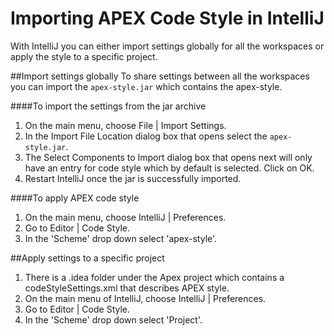 Importing APEX Code Style in IntelliJ
=====================================

With IntelliJ you can either import settings globally for all the workspaces or apply the style to a specific project.

##Import settings globally
To share settings between all the workspaces you can import the `apex-style.jar` which contains the apex-style.

####To import the settings from the jar archive
1. On the main menu, choose File | Import Settings.
2. In the Import File Location dialog box that opens select the `apex-style.jar`.
3. The Select Components to Import dialog box that opens next will only have an entry for code style which by default is selected. Click on OK. 
4. Restart IntelliJ once the jar is successfully imported.

####To apply APEX code style
1. On the main menu, choose IntelliJ | Preferences.
2. Go to Editor | Code Style.
3. In the 'Scheme' drop down select 'apex-style'.

##Apply settings to a specific project
1. There is a .idea folder under the Apex project which contains a codeStyleSettings.xml that describes APEX style.
2. On the main menu of IntelliJ, choose IntelliJ | Preferences.
3. Go to Editor | Code Style.
4. In the 'Scheme' drop down select 'Project'.
